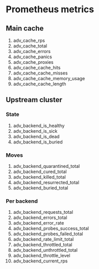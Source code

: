 # Prometheus metrics

## Main cache

1. adv_cache_rps
2. adv_cache_total
3. adv_cache_errors
4. adv_cache_panics
5. adv_cache_proxies
6. adv_cache_cache_hits
7. adv_cache_cache_misses
8. adv_cache_cache_memory_usage
9. adv_cache_cache_length

## Upstream cluster

### State
1. adv_backend_is_healthy
2. adv_backend_is_sick
3. adv_backend_is_dead
4. adv_backend_is_buried

### Moves
1. adv_backend_quarantined_total
2. adv_backend_cured_total
3. adv_backend_killed_total
4. adv_backend_resurrected_total
5. adv_backend_buried_total

### Per backend
1. adv_backend_requests_total
2. adv_backend_errors_total
3. adv_backend_error_rate
4. adv_backend_probes_success_total
5. adv_backend_probes_failed_total
6. adv_backend_rate_limit_total
7. adv_backend_throttled_total
8. adv_backend_unthrottled_total
9. adv_backend_throttle_level
10. adv_backend_current_rps
